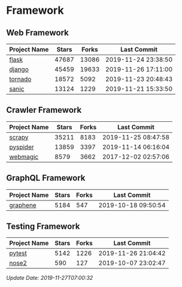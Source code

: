 # Framework

## Web Framework

| Project Name | Stars | Forks | Last Commit |
| ------------ | ----- | ----- | ----------- |
| [flask](https://github.com/pallets/flask) | 47687 | 13086 | 2019-11-24 23:38:50 |
| [django](https://github.com/django/django) | 45459 | 19633 | 2019-11-26 17:11:00 |
| [tornado](https://github.com/tornadoweb/tornado) | 18572 | 5092 | 2019-11-23 20:48:43 |
| [sanic](https://github.com/huge-success/sanic) | 13124 | 1229 | 2019-11-21 15:33:50 |

## Crawler Framework

| Project Name | Stars | Forks | Last Commit |
| ------------ | ----- | ----- | ----------- |
| [scrapy](https://github.com/scrapy/scrapy) | 35211 | 8183 | 2019-11-25 08:47:58 |
| [pyspider](https://github.com/binux/pyspider) | 13859 | 3397 | 2019-11-14 06:16:04 |
| [webmagic](https://github.com/code4craft/webmagic) | 8579 | 3662 | 2017-12-02 02:57:06 |

## GraphQL Framework

| Project Name | Stars | Forks | Last Commit |
| ------------ | ----- | ----- | ----------- |
| [graphene](https://github.com/graphql-python/graphene) | 5184 | 547 | 2019-10-18 09:50:54 |

## Testing Framework

| Project Name | Stars | Forks | Last Commit |
| ------------ | ----- | ----- | ----------- |
| [pytest](https://github.com/pytest-dev/pytest) | 5142 | 1226 | 2019-11-26 21:04:42 |
| [nose2](https://github.com/nose-devs/nose2) | 590 | 127 | 2019-10-07 23:02:47 |

*Update Date: 2019-11-27T07:00:32*